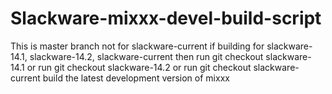 Slackware-mixxx-devel-build-script
==================================
This is master branch not for slackware-current if building for 
slackware-14.1, slackware-14.2, slackware-current
then run git checkout slackware-14.1
or run git checkout slackware-14.2
or run git checkout slackware-current
build the latest development version of mixxx
